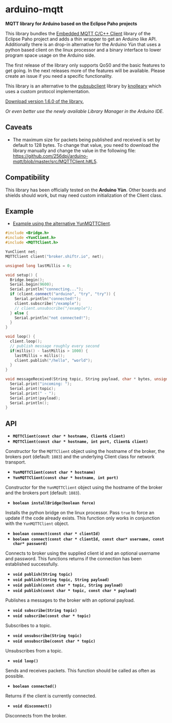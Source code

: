 # arduino-mqtt

**MQTT library for Arduino based on the Eclipse Paho projects**

This library bundles the [Embedded MQTT C/C++ Client](https://eclipse.org/paho/clients/c/embedded/) library of the Eclipse Paho project and adds a thin wrapper to get an Arduino like API. Additionally there is an drop-in alternative for the Arduino Yùn that uses a python based client on the linux processor and a binary interface to lower program space usage on the Arduino side.

The first release of the library only supports QoS0 and the basic features to get going. In the next releases more of the features will be available. Please create an issue if you need a specific functionality.

This library is an alternative to the [pubsubclient](https://github.com/knolleary/pubsubclient) library by [knolleary](https://github.com/knolleary) which uses a custom protocol implementation.

[Download version 1.6.0 of the library.](https://github.com/256dpi/arduino-mqtt/releases/download/v1.6.0/mqtt.zip)

*Or even better use the newly available Library Manager in the Arduino IDE.*

## Caveats

- The maximum size for packets being published and received is set by default to 128 bytes. To change that value, you need to download the library manually and change the value in the following file: https://github.com/256dpi/arduino-mqtt/blob/master/src/MQTTClient.h#L5.

## Compatibility

This library has been officially tested on the **Arduino Yùn**. Other boards and shields should work, but may need custom initialization of the Client class.

## Example

- [Example using the alternative YunMQTTClient](https://github.com/256dpi/arduino-mqtt/blob/master/examples/YunMQTTClient/YunMQTTClient.ino).

```c++
#include <Bridge.h>
#include <YunClient.h>
#include <MQTTClient.h>

YunClient net;
MQTTClient client("broker.shiftr.io", net);

unsigned long lastMillis = 0;

void setup() {
  Bridge.begin();
  Serial.begin(9600);
  Serial.println("connecting...");
  if (client.connect("arduino", "try", "try")) {
    Serial.println("connected!");
    client.subscribe("/example");
    // client.unsubscribe("/example");
  } else {
    Serial.println("not connected!");
  }
}

void loop() {
  client.loop();
  // publish message roughly every second
  if(millis() - lastMillis > 1000) {
    lastMillis = millis();
    client.publish("/hello", "world");
  }
}

void messageReceived(String topic, String payload, char * bytes, unsigned int length) {
  Serial.print("incoming: ");
  Serial.print(topic);
  Serial.print(" - ");
  Serial.print(payload);
  Serial.println();
}
```

## API

- **`MQTTClient(const char * hostname, Client& client)`**
- **`MQTTClient(const char * hostname, int port, Client& client)`**

Constructor for the `MQTTClient` object using the hostname of the broker, the brokers port (default: `1883`) and the underlying Client class for network transport.

- **`YunMQTTClient(const char * hostname)`**
- **`YunMQTTClient(const char * hostname, int port)`**

Constructor for the `YunMQTTClient` object using the hostname of the broker and the brokers port (default: `1883`).

- **`boolean installBridge(boolean force)`**

Installs the python bridge on the linux processor. Pass `true` to force an update if the code already exists. This function only works in conjunction with the `YunMQTTClient` object.

- **`boolean connect(const char * clientId)`**
- **`boolean connect(const char * clientId, const char* username, const char* password)`**

Connects to broker using the supplied client id and an optional username and password. This functions returns if the connection has been established successfully.

- **`void publish(String topic)`**
- **`void publish(String topic, String payload)`**
- **`void publish(const char * topic, String payload)`**
- **`void publish(const char * topic, const char * payload)`**

Publishes a messages to the broker with an optional payload. 

- **`void subscribe(String topic)`**
- **`void subscribe(const char * topic)`**

Subscribes to a topic.

- **`void unsubscribe(String topic)`**
- **`void unsubscribe(const char * topic)`**

Unsubscribes from a topic.

- **`void loop()`**

Sends and receives packets. This function should be called as often as possible.

- **`boolean connected()`**

Returns if the client is currently connected.

- **`void disconnect()`**

Disconnects from the broker.
